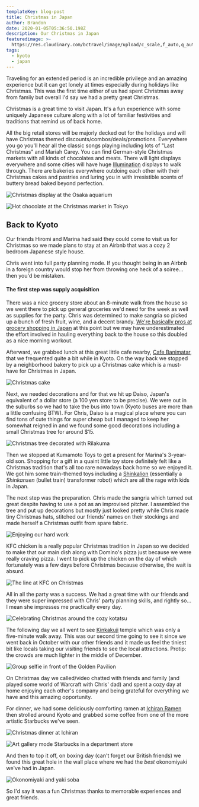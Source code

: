 ```yaml
---
templateKey: blog-post
title: Christmas in Japan
author: Brandon
date: 2020-01-05T05:36:50.198Z
description: Our Christmas in Japan
featuredimage: >-
  https://res.cloudinary.com/bctravel/image/upload/c_scale,f_auto,q_auto,w_1080/v1579592050/christmas/IMG_20191125_220920_mjte4s.jpg
tags:
  - kyoto
  - japan
---
```

Traveling for an extended period is an incredible privilege and an amazing experience but it can get lonely at times especially during holidays like Christmas. This was the first time either of us had spent Christmas away from family but overall I'd say we had a pretty great Christmas.

Christmas is a great time to visit Japan. It's a fun experience with some uniquely Japanese culture along with a lot of familiar festivities and traditions that remind us of back home.

All the big retail stores will be majorly decked out for the holidays and will have Christmas themed discounts/combos/deals/promotions. Everywhere you go you'll hear all the classic songs playing including lots of "Last Christmas" and Mariah Carey. You can find German-style Christmas markets with all kinds of chocolates and meats. There will light displays everywhere and some cities will have huge [Illumination](/blog/2019-12-16-kobe-in-december/) displays to walk through. There are bakeries everywhere outdoing each other with their Christmas cakes and pastries and luring you in with irresistible scents of buttery bread baked beyond perfection. 

![Christmas display at the Osaka aquarium](https://res.cloudinary.com/bctravel/image/upload/c_scale,f_auto,q_auto,w_1080/v1579615639/christmas/IMG_2210_ey1cdm.jpg "Christmas display at the Osaka aquarium")

![Hot chocolate at the Christmas market in Tokyo](https://res.cloudinary.com/bctravel/image/upload/c_scale,f_auto,q_auto,w_1080/v1579591921/christmas/IMG_20191210_185302_kxxynx.jpg "Hot chocolate at the Christmas market in Tokyo")

## Back to Kyoto

Our friends Hiromi and Marina had said they could come to visit us for Christmas so we made plans to stay at an Airbnb that was a cozy 2 bedroom Japanese style house.

Chris went into full party planning mode. If you thought being in an Airbnb in a foreign country would stop her from throwing one heck of a soiree... then you'd be mistaken.

#### The first step was supply acquisition

There was a nice grocery store about an 8-minute walk from the house so we went there to pick up general groceries we'd need for the week as well as supplies for the party. Chris was determined to make sangria so picked up a bunch of fresh fruit, wine, and a decent brandy. [We're basically pros at grocery shopping in Japan](/blog/2019-11-14-grocery-adventures-in-kyoto/) at this point but we may have underestimated the effort involved in hauling everything back to the house so this doubled as a nice morning workout.

Afterward, we grabbed lunch at this great little cafe nearby, [Cafe Banimatar](https://www.tripadvisor.com/Restaurant_Review-g14123848-d13545688-Reviews-Banimatar-Kita_Kyoto_Kyoto_Prefecture_Kinki.html), that we frequented quite a bit while in Kyoto. On the way back we stopped by a neighborhood bakery to pick up a Christmas cake which is a must-have for Christmas in Japan.

![Christmas cake](https://res.cloudinary.com/bctravel/image/upload/c_scale,f_auto,q_auto,w_1080/v1579615117/christmas/IMG_20191221_223109_vtwnkl.jpg "Christmas cake")

Next, we needed decorations and for that we hit up Daiso, Japan's equivalent of a dollar store (a 100 yen store to be precise). We were out in the suburbs so we had to take the bus into town (Kyoto buses are more than a little confusing BTW). For Chris, Daiso is a magical place where you can find tons of cute things for super cheap but I managed to keep her somewhat reigned in and we found some good decorations including a small Christmas tree for around $15.

![Christmas tree decorated with Rilakuma](https://res.cloudinary.com/bctravel/image/upload/c_scale,f_auto,q_auto,w_1080/v1579592027/christmas/EFFECTS_kpy1e5.jpg "Christmas tree decorated with Rilakuma")

Then we stopped at Kumamoto Toys to get a present for Marina's 3-year-old son. Shopping for a gift in a quaint little toy store definitely felt like a Christmas tradition that's all too rare nowadays back home so we enjoyed it. We got him some train-themed toys including a [Shinkalion](https://www.youtube.com/watch?v=8VFfEZWn9P4) (essentially a _Shinkansen_ (bullet train) transformer robot) which are all the rage with kids in Japan.

The next step was the preparation. Chris made the sangria which turned out great despite having to use a pot as an improvised pitcher. I assembled the tree and put up decorations but mostly just looked pretty while Chris made tiny Christmas hats, stitched our friends' names on their stockings and made herself a Christmas outfit from spare fabric.

![Enjoying our hard work](https://res.cloudinary.com/bctravel/image/upload/c_scale,f_auto,q_auto,w_1080/v1579667566/christmas/IMG_2537_cgkakx.jpg "Enjoying our hard work")

KFC chicken is a really popular Christmas tradition in Japan so we decided to make that our main dish along with Domino's pizza just because we were really craving pizza. I went to pick up the chicken on the day of which fortunately was a few days before Christmas because otherwise, the wait is absurd.

![The line at KFC on Christmas](https://res.cloudinary.com/bctravel/image/upload/c_scale,f_auto,q_auto,w_1080/v1579592007/christmas/IMG_20191224_183119_p3bshm.jpg "The line at KFC on Christmas")

All in all the party was a success. We had a great time with our friends and they were super impressed with Chris' party planning skills, and rightly so... I mean she impresses me practically every day.

![Celebrating Christmas around the cozy kotatsu](https://res.cloudinary.com/bctravel/image/upload/c_scale,f_auto,q_auto,w_1080/v1579591943/christmas/IMG_20191222_175652_gg14yg.jpg "Celebrating Christmas around the cozy kotatsu")

The following day we all went to see [Kinkakuji](https://www.japan-guide.com/e/e3908.html) temple which was only a five-minute walk away. This was our second time going to see it since we went back in October with our other friends and it made us feel the tiniest bit like locals taking our visiting friends to see the local attractions. Protip: the crowds are much lighter in the middle of December.

![Group selfie in front of the Golden Pavilion](https://res.cloudinary.com/bctravel/image/upload/c_scale,f_auto,q_auto,w_1080/v1579592035/christmas/MVIMG_20191223_121645_sdtoda.jpg "Group selfie in front of the Golden Pavilion")

On Christmas day we called/video chatted with friends and family (and played some world of Warcraft with Chris' dad) and spent a cozy day at home enjoying each other's company and being grateful for everything we have and this amazing opportunity.

For dinner, we had some deliciously comforting ramen at [Ichiran Ramen](https://jw-webmagazine.com/ichiran-ramen-how-to-skip-the-line-at-ichiran-ramen-shibuya-32396eadc25a/) then strolled around Kyoto and grabbed some coffee from one of the more artistic Starbucks we've seen.

![Christmas dinner at Ichiran](https://res.cloudinary.com/bctravel/image/upload/c_scale,f_auto,q_auto,w_1080/v1579591971/christmas/IMG_20191224_185205_hr0uh7.jpg "Christmas dinner at Ichiran")

![Art gallery mode Starbucks in a department store](https://res.cloudinary.com/bctravel/image/upload/c_scale,f_auto,q_auto,w_1080/v1579592027/christmas/IMG_20191224_195927_yndwn3.jpg "Art gallery mode Starbucks in a department store")

And then to top it off, on boxing day (can't forget our British friends) we found this great hole in the wall place where we had the _best_ okonomiyaki we've had in Japan.

![Okonomiyaki and yaki soba](https://res.cloudinary.com/bctravel/image/upload/c_scale,f_auto,q_auto,w_1080/v1579592021/christmas/IMG_20191227_124939_ihmcui.jpg "Okonomiyaki and yaki soba at Dainoji")

So I'd say it was a fun Christmas thanks to memorable experiences and great friends.
